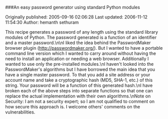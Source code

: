 ###An easy password generator using standard Python modules

Originally published: 2005-09-16 02:06:28
Last updated: 2006-11-12 11:54:30
Author: hemanth sethuram

This recipe generates a password of any length using the standard library modules of Python. The password generated is a function of an identifier and a master password.\n\nI liked the idea behind the PasswordMaker browser plugin (http://passwordmaker.org/). But I wanted to have a portable command line version which I wanted to carry around without having the need to install an application or needing a web browser. Additionally I wanted to use only the pre-installed modules.\nI haven't looked into the PasswordMaker's algorithms but I have borrowed the main idea that you have a single master password. To that you add a site address or your account name and take a cryptographic hash (MD5, SHA-1, etc.) of this string. Your password will be a function of this generated hash.\nI have broken each of the above steps into separate functions so that one can replace the actual implementation with their own algorithms.\nNote on Security: I am not a security expert; so I am not qualified to comment on how secure this approach is. I welcome others' comments on the vulnerabilities.